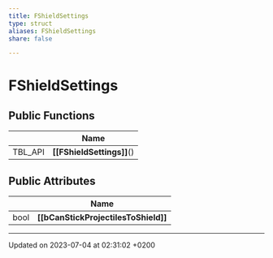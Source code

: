 ```yaml
---
title: FShieldSettings
type: struct
aliases: FShieldSettings
share: false

---
```


# FShieldSettings





## Public Functions

|                | Name           |
| -------------- | -------------- |
| TBL_API | **[[FShieldSettings]]**() |

## Public Attributes

|                | Name           |
| -------------- | -------------- |
| bool | **[[bCanStickProjectilesToShield]]**  |

-------------------------------

Updated on 2023-07-04 at 02:31:02 +0200